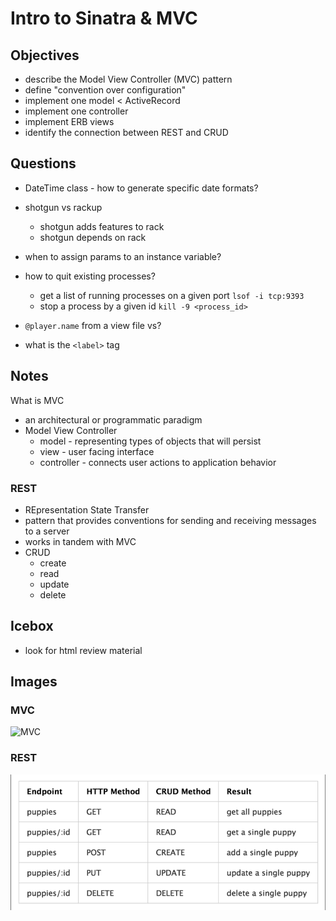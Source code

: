 # Intro to Sinatra & MVC

## Objectives

- describe the Model View Controller (MVC) pattern
- define "convention over configuration"
- implement one model < ActiveRecord
- implement one controller
- implement ERB views
- identify the connection between REST and CRUD

## Questions

- DateTime class - how to generate specific date formats?
- shotgun vs rackup
  - shotgun adds features to rack
  - shotgun depends on rack
- when to assign params to an instance variable?
- how to quit existing processes?
  - get a list of running processes on a given port `lsof -i tcp:9393`
  - stop a process by a given id `kill -9 <process_id>`

- `@player.name` from a view file vs?
- what is the `<label>` tag

## Notes

What is MVC

- an architectural or programmatic paradigm 
- Model View Controller
  - model - representing types of objects that will persist
  - view - user facing interface
  - controller - connects user actions to application behavior

### REST

- REpresentation State Transfer
- pattern that provides conventions for sending and receiving messages to a server
- works in tandem with MVC
- CRUD
  - create
  - read
  - update
  - delete

## Icebox

- look for html review material

## Images 

### MVC

![MVC](https://i.stack.imgur.com/jKOn7.jpg)

### REST

![REST](CRUDREST.png)